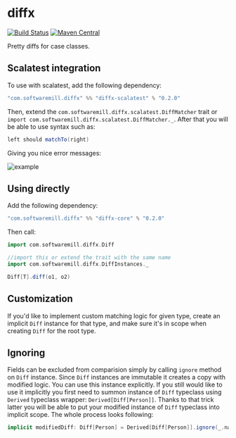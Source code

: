 # diffx 
[![Build Status](https://travis-ci.org/softwaremill/diffx.svg?branch=master)](https://travis-ci.org/softwaremill/diffx)
[![Maven Central](https://maven-badges.herokuapp.com/maven-central/com.softwaremill.diffx/diffx-core_2.13/badge.svg)](https://search.maven.org/search?q=g:com.softwaremill.diffx)

Pretty diffs for case classes. 

## Scalatest integration

To use with scalatest, add the following dependency:

```scala
"com.softwaremill.diffx" %% "diffx-scalatest" % "0.2.0"
```

Then, extend the `com.softwaremill.diffx.scalatest.DiffMatcher` trait or `import com.softwaremill.diffx.scalatest.DiffMatcher._`.
After that you will be able to use syntax such as:

```scala
left should matchTo(right)
```

Giving you nice error messages:

![example](https://github.com/softwaremill/diff-x/blob/master/example.png?raw=true)

## Using directly

Add the following dependency:

```scala
"com.softwaremill.diffx" %% "diffx-core" % "0.2.0"
```

Then call:

```scala
import com.softwaremill.diffx.Diff

//import this or extend the trait with the same name
import com.softwaremill.diffx.DiffInstances._

Diff[T].diff(o1, o2)
```

## Customization

If you'd like to implement custom matching logic for given type, create an implicit `Diff` instance for that 
type, and make sure it's in scope when creating `Diff` for the root type.


## Ignoring

Fields can be excluded from comparision simply by calling `ignore` method on `Diff` instance.
Since `Diff` instances are immutable it creates a copy with modified logic. You can use this instance 
explicitly. If you still would like to use it implicitly you first need to summon instance of `Diff` typeclass using
`Derived` typeclass wrapper: `Derived[Diff[Person]]`. Thanks to that trick latter you will be able to put your modified
instance of `Diff` typeclass into implicit scope. The whole process looks following:
```scala
implicit modifiedDiff: Diff[Person] = Derived[Diff[Person]].ignore(_.name)
``` 

